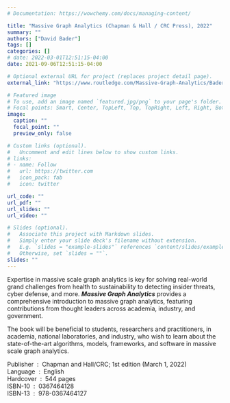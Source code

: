 ```yaml
---
# Documentation: https://wowchemy.com/docs/managing-content/

title: "Massive Graph Analytics (Chapman & Hall / CRC Press), 2022"
summary: ""
authors: ["David Bader"]
tags: []
categories: []
# date: 2022-03-01T12:51:15-04:00
date: 2021-09-06T12:51:15-04:00

# Optional external URL for project (replaces project detail page).
external_link: "https://www.routledge.com/Massive-Graph-Analytics/Bader/p/book/9780367464127"

# Featured image
# To use, add an image named `featured.jpg/png` to your page's folder.
# Focal points: Smart, Center, TopLeft, Top, TopRight, Left, Right, BottomLeft, Bottom, BottomRight.
image:
  caption: ""
  focal_point: ""
  preview_only: false

# Custom links (optional).
#   Uncomment and edit lines below to show custom links.
# links:
# - name: Follow
#   url: https://twitter.com
#   icon_pack: fab
#   icon: twitter

url_code: ""
url_pdf: ""
url_slides: ""
url_video: ""

# Slides (optional).
#   Associate this project with Markdown slides.
#   Simply enter your slide deck's filename without extension.
#   E.g. `slides = "example-slides"` references `content/slides/example-slides.md`.
#   Otherwise, set `slides = ""`.
slides: ""
---
```


Expertise in massive scale graph analytics is key for solving real-world grand challenges from health to sustainability to detecting insider threats, cyber defense, and more. ***Massive Graph Analytics*** provides a comprehensive introduction to massive graph analytics, featuring contributions from thought leaders across academia, industry, and government.

The book will be beneficial to students, researchers and practitioners, in academia, national laboratories, and industry, who wish to learn about the state-of-the-art algorithms, models, frameworks, and software in massive scale graph analytics.

Publisher ‏ : ‎ Chapman and Hall/CRC; 1st edition (March 1, 2022)  
Language ‏ : ‎ English  
Hardcover ‏ : ‎ 544 pages  
ISBN-10 ‏ : ‎ 0367464128  
ISBN-13 ‏ : ‎ 978-0367464127
